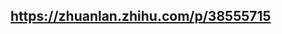 <!--
 * @Description: 描述
 * @Autor: jind
 * @Date: 2022-03-26 17:40:56
 * @LastEditors: jind
 * @LastEditTime: 2022-03-27 16:44:50
-->

## https://zhuanlan.zhihu.com/p/38555715
